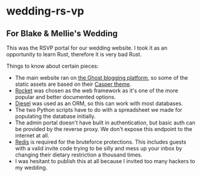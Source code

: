 # wedding-rs-vp

## For Blake & Mellie's Wedding

This was the RSVP portal for our wedding website. I took it as an opportunity to learn Rust, therefore it is very bad Rust.

Things to know about certain pieces:

* The main website ran on [the Ghost blogging platform](https://ghost.org/), so some of the static assets are based on their [Casper theme](https://github.com/TryGhost/Casper).
* [Rocket](https://rocket.rs/) was chosen as the web framework as it's one of the more popular and better documented options.
* [Diesel](https://diesel.rs/) was used as an ORM, so this can work with most databases.
* The two Python scripts have to do with a spreadsheet we made for populating the database initially.
* The admin portal doesn't have built in authentication, but basic auth can be provided by the reverse proxy. We don't expose this endpoint to the internet at all.
* [Redis](https://redis.io/) is required for the bruteforce protections. This includes guests with a valid invite code trying to be silly and mess up your inbox by changing their dietary restriction a thousand times.
* I was hesitant to publish this at all because I invited too many hackers to my wedding.
